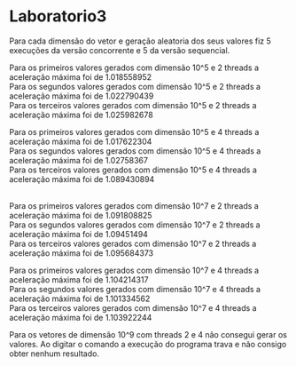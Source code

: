 # Laboratorio3

Para cada dimensão do vetor e geração aleatoria dos seus valores fiz 5 execuções da versão concorrente e 5 da versão sequencial.

Para os primeiros valores gerados com dimensão 10^5 e 2 threads a aceleração máxima foi de 1.018558952<br />
Para os segundos valores gerados com dimensão 10^5 e 2 threads a aceleração máxima foi de 1.022790439<br />
Para os terceiros valores gerados com dimensão 10^5 e 2 threads a aceleração máxima foi de 1.025982678<br />

Para os primeiros valores gerados com dimensão 10^5 e 4 threads a aceleração máxima foi de 1.017622304<br />
Para os segundos valores gerados com dimensão 10^5 e 4 threads a aceleração máxima foi de 1.02758367<br />
Para os terceiros valores gerados com dimensão 10^5 e 4 threads a aceleração máxima foi de 1.089430894<br /><br />


Para os primeiros valores gerados com dimensão 10^7 e 2 threads a aceleração máxima foi de 1.091808825<br />
Para os segundos valores gerados com dimensão 10^7 e 2 threads a aceleração máxima foi de 1.09451494<br />
Para os terceiros valores gerados com dimensão 10^7 e 2 threads a aceleração máxima foi de 1.095684373<br />

Para os primeiros valores gerados com dimensão 10^7 e 4 threads a aceleração máxima foi de 1.104214317<br />
Para os segundos valores gerados com dimensão 10^7 e 4 threads a aceleração máxima foi de 1.101334562<br />
Para os terceiros valores gerados com dimensão 10^7 e 4 threads a aceleração máxima foi de 1.103922244<br />


Para os vetores de dimensão 10^9 com threads 2 e 4 não consegui gerar os valores. Ao digitar o comando a execução do programa trava e não consigo obter nenhum resultado.
